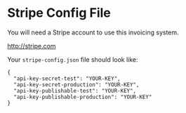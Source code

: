 Stripe Config File
=

You will need a Stripe account to use this invoicing system.

http://stripe.com

Your `stripe-config.json` file should look like:

```
{
  "api-key-secret-test": "YOUR-KEY",
  "api-key-secret-production": "YOUR-KEY",
  "api-key-publishable-test": "YOUR-KEY",
  "api-key-publishable-production": "YOUR-KEY"
}
```